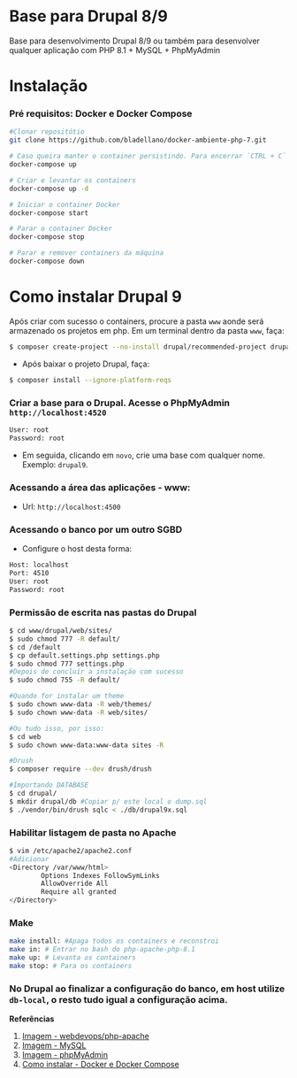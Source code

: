 # Base para Drupal 8/9

Base para desenvolvimento Drupal 8/9 ou também para desenvolver qualquer aplicação com PHP 8.1 + MySQL + PhpMyAdmin

# Instalação
### Pré requisitos: Docker e Docker Compose

```bash
#Clonar repositótio
git clone https://github.com/bladellano/docker-ambiente-php-7.git

# Caso queira manter o container persistindo. Para encerrar `CTRL + C`
docker-compose up

# Criar e levantar os containers
docker-compose up -d

# Iniciar o container Docker
docker-compose start

# Parar o container Docker
docker-compose stop

# Parar e remover containers da máquina
docker-compose down
```

# Como instalar Drupal 9
Após criar com sucesso o containers, procure a pasta `www` aonde será armazenado os projetos em php. Em um terminal dentro da pasta `www`, faça:
```bash
$ composer create-project --no-install drupal/recommended-project drupal9
```
- Após baixar o projeto Drupal, faça:
```bash
$ composer install --ignore-platform-reqs
```
### Criar a base para o Drupal. Acesse o PhpMyAdmin `http://localhost:4520`
```bash
User: root
Password: root
```
 - Em seguida, clicando em `novo`, crie uma base com qualquer nome. Exemplo: `drupal9`.
### Acessando a área das aplicações - www:
- Url: `http://localhost:4500`

### Acessando o banco por um outro SGBD
- Configure o host desta forma:
```bash
Host: localhost
Port: 4510
User: root
Password: root
```
### Permissão de escrita nas pastas do Drupal
```bash
$ cd www/drupal/web/sites/ 
$ sudo chmod 777 -R default/
$ cd /default
$ cp default.settings.php settings.php
$ sudo chmod 777 settings.php
#Depois de concluir a instalação com sucesso
$ sudo chmod 755 -R default/ 

#Quando for instalar um theme
$ sudo chown www-data -R web/themes/
$ sudo chown www-data -R web/sites/

#Ou tudo isso, por isso:
$ cd web
$ sudo chown www-data:www-data sites -R

#Drush
$ composer require --dev drush/drush 

#Importando DATABASE
$ cd drupal/
$ mkdir drupal/db #Copiar p/ este local o dump.sql
$ ./vendor/bin/drush sqlc < ./db/drupal9x.sql
```
### Habilitar listagem de pasta no Apache
```bash
$ vim /etc/apache2/apache2.conf
#Adicionar
<Directory /var/www/html>
        Options Indexes FollowSymLinks
        AllowOverride All
        Require all granted
</Directory>
```
### Make
```bash
make install: #Apaga todos os containers e reconstroi
make in: # Entrar no bash do php-apache-php-8.1
make up: # Levanta os containers 
make stop: # Para os containers
```

### No Drupal ao finalizar a configuração do banco, em host utilize `db-local`, o resto tudo igual a configuração acima.

**Referências**
1. [Imagem - webdevops/php-apache](https://dockerfile.readthedocs.io/en/latest/content/DockerImages/dockerfiles/php-apache.html)
2. [Imagem - MySQL](https://hub.docker.com/_/mysql)
3. [Imagem - phpMyAdmin](https://hub.docker.com/r/phpmyadmin/phpmyadmin/)
3. [Como instalar - Docker e Docker Compose](#) 